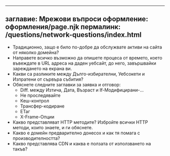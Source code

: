 ***

## заглавие: Мрежови въпроси&#xA;оформление: оформления/page.njk&#xA;пермалинк: /questions/network-questions/index.html

*   Традиционно, защо е било по-добре да обслужвате активи на сайта от няколко домейна?
*   Направете всичко възможно да опишете процеса от времето, което въвеждате в URL адреса на даден уебсайт, до него, завършвайки зареждането на екрана ви.
*   Какви са разликите между Дълго-избирателни, Уебсокети и Изпратени от сървъра събития?
*   Обяснете следните заглавки за заявка и отговор:
    *   Diff. между Изтича, Дата, Възраст и If-Модифицирани-...
    *   Не проследявайте
    *   Кеш-контрол
    *   Трансфер-кодиране
    *   ЕТаг
    *   X-Frame-Опции
*   Какво представляват HTTP методите? Избройте всички HTTP методи, които знаете, и ги обяснете.
*   Какво е домейн предварително донесох и как тя помага с производителността?
*   Какво представлява CDN и каква е ползата от използването на такъв?
